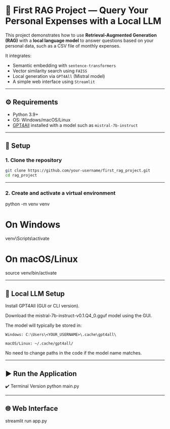 # 🧠 First RAG Project — Query Your Personal Expenses with a Local LLM

This project demonstrates how to use **Retrieval-Augmented Generation (RAG)** with a **local language model** to answer questions based on your personal data, such as a CSV file of monthly expenses.

It integrates:
- Semantic embedding with `sentence-transformers`
- Vector similarity search using `FAISS`
- Local generation via `GPT4All` (Mistral model)
- A simple web interface using `Streamlit`

---

## ⚙️ Requirements

- Python 3.9+
- OS: Windows/macOS/Linux
- [GPT4All](https://gpt4all.io) installed with a model such as `mistral-7b-instruct`

---

## 🔧 Setup

### 1. Clone the repository

```bash
git clone https://github.com/your-username/first_rag_project.git
cd rag_project
```

---

### 2. Create and activate a virtual environment

python -m venv venv
# On Windows
venv\Scripts\activate
# On macOS/Linux
source venv/bin/activate

---

## 🤖 Local LLM Setup

Install GPT4All (GUI or CLI version).

Download the mistral-7b-instruct-v0.1.Q4_0.gguf model using the GUI.

The model will typically be stored in:

    Windows: C:\Users\<YOUR_USERNAME>\.cache\gpt4all\

    macOS/Linux: ~/.cache/gpt4all/

No need to change paths in the code if the model name matches.

---

## ▶️ Run the Application
✔️ Terminal Version
python main.py

---

## 🌐 Web Interface
streamlit run app.py

